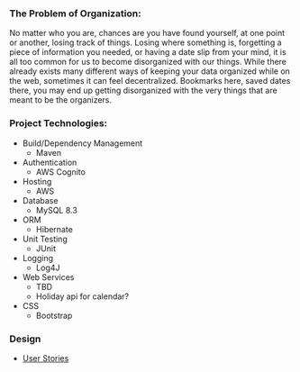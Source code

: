### The Problem of Organization:

No matter who you are, chances are you have found yourself, at one point or another, losing track of things. Losing where something is, forgetting a piece of information you needed, or having a date slip from your mind, it is all too common for us to become disorganized with our things. While there already exists many different ways of keeping your data organized while on the web, sometimes it can feel decentralized. Bookmarks here, saved dates there, you may end up getting disorganized with the very things that are meant to be the organizers.


### Project Technologies:

* Build/Dependency Management
  * Maven
* Authentication
  * AWS Cognito
* Hosting
  * AWS
* Database
  * MySQL 8.3
* ORM
  * Hibernate
* Unit Testing
  * JUnit
* Logging
  * Log4J
* Web Services
  * TBD
  * Holiday api for calendar?
* CSS
  * Bootstrap

### Design
* [User Stories](/design/UserStories.md) 
